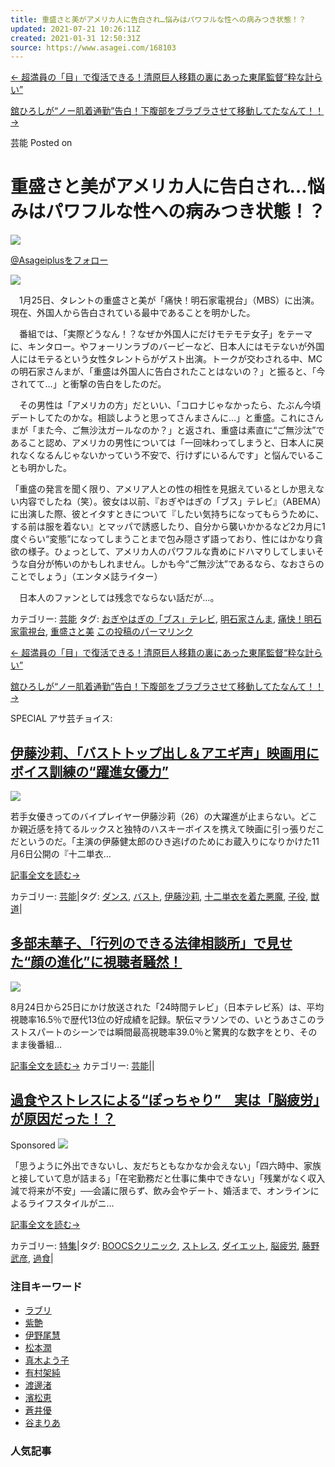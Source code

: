 ```yaml
---
title: 重盛さと美がアメリカ人に告白され…悩みはパワフルな性への病みつき状態！？
updated: 2021-07-21 10:26:11Z
created: 2021-01-31 12:50:31Z
source: https://www.asagei.com/168103
---
```


[← 超満員の「目」で復活できる！清原巨人移籍の裏にあった東尾監督“粋な計らい”](https://www.asagei.com/excerpt/168130)

[舘ひろしが“ノー肌着通勤”告白！下腹部をブラブラさせて移動してたなんて！！ →](https://www.asagei.com/excerpt/168097)

芸能
Posted on

# 重盛さと美がアメリカ人に告白され…悩みはパワフルな性への病みつき状態！？

[![](../_resources/1a3e070d38d8cf7650ac9dd2544f58cd.png)](http://b.hatena.ne.jp/entry/www.asagei.com/168103)

[@Asageiplusをフォロー](https://twitter.com/Asageiplus)

[![](../_resources/5ca3b3a863aec300a9e378fe1282e3ee.jpg)](https://cdn.asagei.com/asagei/uploads/2021/01/20210128_asagei_shigemori.jpg)

　1月25日、タレントの重盛さと美が「痛快！明石家電視台」（MBS）に出演。現在、外国人から告白されている最中であることを明かした。

　番組では、「実際どうなん！？なぜか外国人にだけモテモテ女子」をテーマに、キンタロー。やフォーリンラブのバービーなど、日本人にはモテないが外国人にはモテるという女性タレントらがゲスト出演。トークが交わされる中、MCの明石家さんまが、「重盛は外国人に告白されたことはないの？」と振ると、「今されてて…」と衝撃の告白をしたのだ。

　その男性は「アメリカの方」だといい、「コロナじゃなかったら、たぶん今頃デートしてたのかな。相談しようと思ってさんまさんに…」と重盛。これにさんまが「また今、ご無沙汰ガールなのか？」と返され、重盛は素直に“ご無沙汰”であること認め、アメリカの男性については「一回味わってしまうと、日本人に戻れなくなるんじゃないかっていう不安で、行けずにいるんです」と悩んでいることも明かした。

「重盛の発言を聞く限り、アメリア人との性の相性を見据えているとしか思えない内容でしたね（笑）。彼女は以前、『おぎやはぎの「ブス」テレビ』（ABEMA）に出演した際、彼とイタすときについて『したい気持ちになってもらうために、する前は服を着ない』とマッパで誘惑したり、自分から襲いかかるなど2カ月に1度ぐらい“変態”になってしまうことまで包み隠さず語っており、性にはかなり貪欲の様子。ひょっとして、アメリカ人のパワフルな責めにドハマりしてしまいそうな自分が怖いのかもしれません。しかも今“ご無沙汰”であるなら、なおさらのことでしょう」（エンタメ誌ライター）

　日本人のファンとしては残念でならない話だが…。

カテゴリー: [芸能](https://www.asagei.com/category/geinou) タグ: [おぎやはぎの「ブス」テレビ](https://www.asagei.com/tag/%E3%81%8A%E3%81%8E%E3%82%84%E3%81%AF%E3%81%8E%E3%81%AE%E3%80%8C%E3%83%96%E3%82%B9%E3%80%8D%E3%83%86%E3%83%AC%E3%83%93), [明石家さんま](https://www.asagei.com/tag/%E6%98%8E%E7%9F%B3%E5%AE%B6%E3%81%95%E3%82%93%E3%81%BE), [痛快！明石家電視台](https://www.asagei.com/tag/%E7%97%9B%E5%BF%AB%EF%BC%81%E6%98%8E%E7%9F%B3%E5%AE%B6%E9%9B%BB%E8%A6%96%E5%8F%B0), [重盛さと美](https://www.asagei.com/tag/%E9%87%8D%E7%9B%9B%E3%81%95%E3%81%A8%E7%BE%8E)  [この投稿のパーマリンク](https://www.asagei.com/excerpt/168103)

[← 超満員の「目」で復活できる！清原巨人移籍の裏にあった東尾監督“粋な計らい”](https://www.asagei.com/excerpt/168130)

[舘ひろしが“ノー肌着通勤”告白！下腹部をブラブラさせて移動してたなんて！！ →](https://www.asagei.com/excerpt/168097)

SPECIAL
アサ芸チョイス:

## [伊藤沙莉、「バストトップ出し＆アエギ声」映画用にボイス訓練の“躍進女優力”](https://www.asagei.com/excerpt/161972)

![](../_resources/029b1842d9cd60d0a9e0f0ef3d1b208f.jpg)

若手女優きってのバイプレイヤー伊藤沙莉（26）の大躍進が止まらない。どこか親近感を持てるルックスと独特のハスキーボイスを携えて映画に引っ張りだこだというのだ。「主演の伊藤健太郎のひき逃げのためにお蔵入りになりかけた11月6日公開の『十二単衣…

[記事全文を読む→](https://www.asagei.com/excerpt/161972)

カテゴリー: [芸能](https://www.asagei.com/category/geinou)|タグ: [ダンス](https://www.asagei.com/tag/%E3%83%80%E3%83%B3%E3%82%B9), [バスト](https://www.asagei.com/tag/%E3%83%90%E3%82%B9%E3%83%88), [伊藤沙莉](https://www.asagei.com/tag/%E4%BC%8A%E8%97%A4%E6%B2%99%E8%8E%89), [十二単衣を着た悪魔](https://www.asagei.com/tag/%E5%8D%81%E4%BA%8C%E5%8D%98%E8%A1%A3%E3%82%92%E7%9D%80%E3%81%9F%E6%82%AA%E9%AD%94), [子役](https://www.asagei.com/tag/%E5%AD%90%E5%BD%B9), [獣道](https://www.asagei.com/tag/%E7%8D%A3%E9%81%93)|

## [多部未華子、「行列のできる法律相談所」で見せた“顔の進化”に視聴者騒然！](https://www.asagei.com/excerpt/132223)

![](../_resources/f528894ea6d5d0dda1f8b91a5d9756d3.jpg)

8月24日から25日にかけ放送された「24時間テレビ」（日本テレビ系）は、平均視聴率16.5％で歴代13位の好成績を記録。駅伝マラソンでの、いとうあさこのラストスパートのシーンでは瞬間最高視聴率39.0％と驚異的な数字をとり、そのまま後番組…

[記事全文を読む→](https://www.asagei.com/excerpt/132223)
カテゴリー: [芸能](https://www.asagei.com/category/geinou)||

## [過食やストレスによる“ぽっちゃり”　実は「脳疲労」が原因だった！？](https://www.asagei.com/excerpt/157187)

Sponsored
![](../_resources/73ebb4487657eb161e2fccf2c762bf72.jpg)

「思うように外出できないし、友だちともなかなか会えない」「四六時中、家族と接していて息が詰まる」「在宅勤務だと仕事に集中できない」「残業がなく収入減で将来が不安」──会議に限らず、飲み会やデート、婚活まで、オンラインによるライフスタイルがニ…

[記事全文を読む→](https://www.asagei.com/excerpt/157187)

カテゴリー: [特集](https://www.asagei.com/category/special)|タグ: [BOOCSクリニック](https://www.asagei.com/tag/boocs%E3%82%AF%E3%83%AA%E3%83%8B%E3%83%83%E3%82%AF), [ストレス](https://www.asagei.com/tag/%E3%82%B9%E3%83%88%E3%83%AC%E3%82%B9), [ダイエット](https://www.asagei.com/tag/%E3%83%80%E3%82%A4%E3%82%A8%E3%83%83%E3%83%88), [脳疲労](https://www.asagei.com/tag/%E8%84%B3%E7%96%B2%E5%8A%B4), [藤野武彦](https://www.asagei.com/tag/%E8%97%A4%E9%87%8E%E6%AD%A6%E5%BD%A6), [過食](https://www.asagei.com/tag/%E9%81%8E%E9%A3%9F)|

### 注目キーワード

- [ラブリ](https://www.asagei.com/tag/%E3%83%A9%E3%83%96%E3%83%AA)
- [紫艶](https://www.asagei.com/tag/%E7%B4%AB%E8%89%B6)
- [伊野尾慧](https://www.asagei.com/tag/%E4%BC%8A%E9%87%8E%E5%B0%BE%E6%85%A7)
- [松本潤](https://www.asagei.com/tag/%E6%9D%BE%E6%9C%AC%E6%BD%A4)
- [真木よう子](https://www.asagei.com/tag/%E7%9C%9F%E6%9C%A8%E3%82%88%E3%81%86%E5%AD%90)
- [有村架純](https://www.asagei.com/tag/%E6%9C%89%E6%9D%91%E6%9E%B6%E7%B4%94)
- [渡邊渚](https://www.asagei.com/tag/%E6%B8%A1%E9%82%8A%E6%B8%9A)
- [濱松恵](https://www.asagei.com/tag/%E6%BF%B1%E6%9D%BE%E6%81%B5)
- [蒼井優](https://www.asagei.com/tag/%E8%92%BC%E4%BA%95%E5%84%AA)
- [谷まりあ](https://www.asagei.com/tag/%E8%B0%B7%E3%81%BE%E3%82%8A%E3%81%82)

### 人気記事
